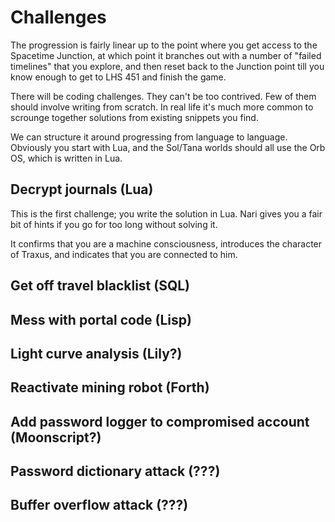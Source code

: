 # Challenges

The progression is fairly linear up to the point where you get access
to the Spacetime Junction, at which point it branches out with a
number of "failed timelines" that you explore, and then reset back to
the Junction point till you know enough to get to LHS 451 and finish
the game.

There will be coding challenges. They can't be too contrived. Few of
them should involve writing from scratch. In real life it's much more
common to scrounge together solutions from existing snippets you find.

We can structure it around progressing from language to language. Obviously you
start with Lua, and the Sol/Tana worlds should all use the Orb OS, which is
written in Lua.

## Decrypt journals (Lua)

This is the first challenge; you write the solution in Lua. Nari gives you a
fair bit of hints if you go for too long without solving it.

It confirms that you are a machine consciousness, introduces the character of
Traxus, and indicates that you are connected to him.

## Get off travel blacklist (SQL)

## Mess with portal code (Lisp)

## Light curve analysis (Lily?)

## Reactivate mining robot (Forth)

## Add password logger to compromised account (Moonscript?)

## Password dictionary attack (???)

## Buffer overflow attack (???)
